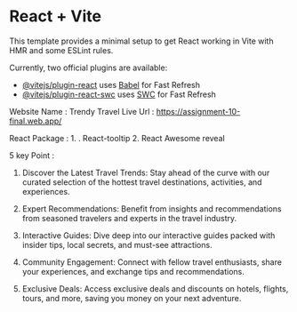 # React + Vite

This template provides a minimal setup to get React working in Vite with HMR and some ESLint rules.

Currently, two official plugins are available:

- [@vitejs/plugin-react](https://github.com/vitejs/vite-plugin-react/blob/main/packages/plugin-react/README.md) uses [Babel](https://babeljs.io/) for Fast Refresh
- [@vitejs/plugin-react-swc](https://github.com/vitejs/vite-plugin-react-swc) uses [SWC](https://swc.rs/) for Fast Refresh

Website Name : Trendy Travel
Live Url : https://assignment-10-final.web.app/

React Package : 1. . React-tooltip  2.  React Awesome reveal

5 key Point : 

 1. Discover the Latest Travel Trends: Stay ahead of the curve with our curated selection of the hottest travel destinations, activities, and experiences.

 2. Expert Recommendations: Benefit from insights and recommendations from seasoned travelers and experts in the travel industry.

 3. Interactive Guides: Dive deep into our interactive guides packed with insider tips, local secrets, and must-see attractions.

 4. Community Engagement: Connect with fellow travel enthusiasts, share your experiences, and exchange tips and recommendations.

 5. Exclusive Deals: Access exclusive deals and discounts on hotels, flights, tours, and more, saving you money on your next adventure.